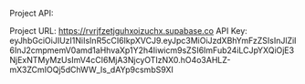 
Project API:

Project URL: https://rvrjfzetjguhxoizuchx.supabase.co
API Key: eyJhbGciOiJIUzI1NiIsInR5cCI6IkpXVCJ9.eyJpc3MiOiJzdXBhYmFzZSIsInJlZiI6InJ2cmpmemV0amd1aHhvaXp1Y2h4Iiwicm9sZSI6ImFub24iLCJpYXQiOjE3NjExNTMyMzUsImV4cCI6MjA3NjcyOTIzNX0.hO4o3AHLZ-mX3ZCmIOQj5dChWW_Is_dAYp9csmbS9XI